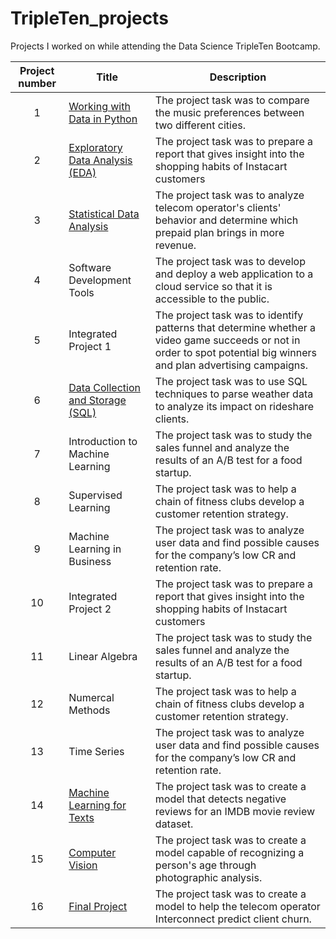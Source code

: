 # TripleTen_projects
Projects I worked on while attending the Data Science TripleTen Bootcamp.


| Project number | Title | Description |
| :-----------: | ----------- |----------- |
| 1 | [Working with Data in Python](https://github.com/redumbre11a/Data_projects_TripleTen/tree/main/01-Working_with_Data_in_Python) | The project task was to compare the music preferences between two different cities. |
| 2 | [Exploratory Data Analysis (EDA)](https://github.com/redumbre11a/Data_projects_TripleTen/tree/main/02-EDA_project) | The project task was to prepare a report that gives insight into the shopping habits of Instacart customers |
| 3 | [Statistical Data Analysis](https://github.com/redumbre11a/Data_projects_TripleTen/tree/main/03-Statistical_Data_Analysis_project) | The project task was to analyze telecom operator's clients' behavior and determine which prepaid plan brings in more revenue.  |
| 4 | Software Development Tools | The project task was to develop and deploy a web application to a cloud service so that it is accessible to the public. |
| 5 | Integrated Project 1 | The project task was to identify patterns that determine whether a video game succeeds or not in order to spot potential big winners and plan advertising campaigns. |
| 6 | [Data Collection and Storage (SQL)](https://github.com/redumbre11a/Data_projects_TripleTen/tree/main/06-Data_Collection_and_Storage_SQL_project) | The project task was to use SQL techniques to parse weather data to analyze its impact on rideshare clients. |
| 7 | Introduction to Machine Learning | The project task was to study the sales funnel and analyze the results of an A/B test for a food startup. |
| 8 | Supervised Learning | The project task was to help a chain of fitness clubs develop a customer retention strategy. |
| 9 | Machine Learning in Business | The project task was to analyze user data and find possible causes for the company’s low CR and retention rate. |
| 10 | Integrated Project 2 | The project task was to prepare a report that gives insight into the shopping habits of Instacart customers |
| 11 | Linear Algebra | The project task was to study the sales funnel and analyze the results of an A/B test for a food startup. |
| 12 | Numercal Methods | The project task was to help a chain of fitness clubs develop a customer retention strategy. |
| 13 | Time Series | The project task was to analyze user data and find possible causes for the company’s low CR and retention rate. |
| 14 | [Machine Learning for Texts](https://github.com/redumbre11a/Data_projects_TripleTen/tree/main/14-Machine_Learning_for_Texts_project) | The project task was to create a model that detects negative reviews for an IMDB movie review dataset. |
| 15 | [Computer Vision](https://github.com/redumbre11a/Data_projects_TripleTen/tree/main/15-Computer_Vision_project) | The project task was to create a model capable of recognizing a person's age through photographic analysis. |
| 16 | [Final Project](https://github.com/redumbre11a/Data_projects_TripleTen/tree/main/Final_Project) | The project task was to create a model to help the telecom operator Interconnect predict client churn. |

